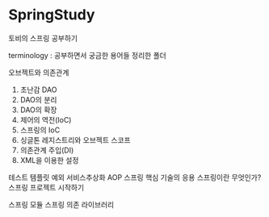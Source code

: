# SpringStudy
토비의 스프링 공부하기

terminology : 공부하면서 궁금한 용어들 정리한 폴더

오브젝트와 의존관계
1. 초난감 DAO
2. DAO의 분리
3. DAO의 확장
4. 제어의 역전(IoC)
5. 스프링의 IoC
6. 싱글톤 레지스트리와 오브젝트 스코프
7. 의존관계 주입(DI)
8. XML을 이용한 설정

테스트
템플릿
예외
서비스추상화
AOP
스프링 핵심 기술의 응용
스프링이란 무엇인가?
스프링 프로젝트 시작하기

스프링 모듈
스프링 의존 라이브러리
